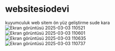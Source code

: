 # websitesiodevi
kuyumculuk web sitem ön yüz geliştirme sude kara 
![Ekran görüntüsü 2025-03-03 110521](https://github.com/user-attachments/assets/f026f9db-15ed-4cff-b446-6edbd28ce54a)
![Ekran görüntüsü 2025-03-03 110601](https://github.com/user-attachments/assets/f0597542-e902-4eb0-97e5-5e7d2ab72959)
![Ekran görüntüsü 2025-03-03 110635](https://github.com/user-attachments/assets/dcf07cfb-dd7a-4116-b4a0-3c0541a9faba)
![Ekran görüntüsü 2025-03-03 110737](https://github.com/user-attachments/assets/d1c0d5f6-9e75-44f7-8a23-e877ee15cc1b)

